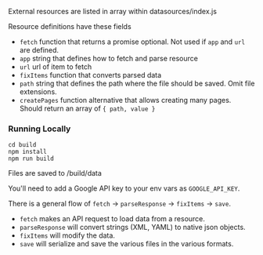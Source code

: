External resources are listed in array within datasources/index.js

Resource definitions have these fields
- `fetch` function that returns a promise optional. Not used if `app` and `url` are defined.
- `app` string that defines how to fetch and parse resource
- `url` url of item to fetch
- `fixItems` function that converts parsed data
- `path` string that defines the path where the file should be saved. Omit file extensions.
- `createPages` function alternative that allows creating many pages. Should return an array of `{ path, value }`

### Running Locally

```shell
cd build
npm install
npm run build
```

Files are saved to /build/data

You'll need to add a Google API key to your env vars as `GOOGLE_API_KEY`.

There is a general flow of `fetch` -> `parseResponse` -> `fixItems` -> `save`.

- `fetch` makes an API request to load data from a resource.
- `parseResponse` will convert strings (XML, YAML) to native json objects.
- `fixItems` will modify the data.
- `save` will serialize and save the various files in the various formats.
